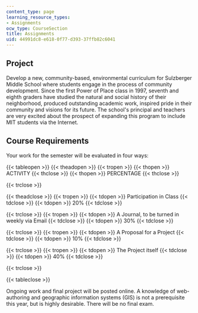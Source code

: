 ```yaml
---
content_type: page
learning_resource_types:
- Assignments
ocw_type: CourseSection
title: Assignments
uid: 44991dc8-e618-0f77-d393-37ffb82c6041
---
```


Project
-------

Develop a new, community-based, environmental curriculum for Sulzberger Middle School where students engage in the process of community development. Since the first Power of Place class in 1997, seventh and eighth graders have studied the natural and social history of their neighborhood, produced outstanding academic work, inspired pride in their community and visions for its future. The school's principal and teachers are very excited about the prospect of expanding this program to include MIT students via the Internet.

Course Requirements
-------------------

Your work for the semester will be evaluated in four ways:

{{< tableopen >}}
{{< theadopen >}}
{{< tropen >}}
{{< thopen >}}
ACTIVITY
{{< thclose >}}
{{< thopen >}}
PERCENTAGE
{{< thclose >}}

{{< trclose >}}

{{< theadclose >}}
{{< tropen >}}
{{< tdopen >}}
Participation in Class
{{< tdclose >}}
{{< tdopen >}}
20%
{{< tdclose >}}

{{< trclose >}}
{{< tropen >}}
{{< tdopen >}}
A Journal, to be turned in weekly via Email
{{< tdclose >}}
{{< tdopen >}}
30%
{{< tdclose >}}

{{< trclose >}}
{{< tropen >}}
{{< tdopen >}}
A Proposal for a Project
{{< tdclose >}}
{{< tdopen >}}
10%
{{< tdclose >}}

{{< trclose >}}
{{< tropen >}}
{{< tdopen >}}
The Project itself
{{< tdclose >}}
{{< tdopen >}}
40%
{{< tdclose >}}

{{< trclose >}}

{{< tableclose >}}

Ongoing work and final project will be posted online. A knowledge of web-authoring and geographic information systems (GIS) is not a prerequisite this year, but is highly desirable. There will be no final exam.